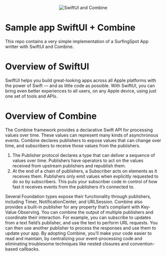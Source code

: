 <p align="center">
	<img src="img/swiftui_combine.png" alt="SwiftUI and Combine" title="Sample app made with SwiftUI and Combine." />
</p>


# Sample app SwiftUI + Combine 

This repo contains a very simple implementation of a SurfingSpot App writter with SwiftUI and Combine. 

# Overview of SwiftUI

SwiftUI helps you build great-looking apps across all Apple platforms with the power of Swift — and as little code as possible. With SwiftUI, you can bring even better experiences to all users, on any Apple device, using just one set of tools and APIs.

# Overview of Combine

The Combine framework provides a declarative Swift API for processing values over time. 
These values can represent many kinds of asynchronous events. 
Combine declares publishers to expose values that can change over time, and subscribers to receive those values from the publishers.
1. The Publisher protocol declares a type that can deliver a sequence of values over time. Publishers have operators to act on the values received from upstream publishers and republish them.
2. At the end of a chain of publishers, a Subscriber acts on elements as it receives them. Publishers only emit values when explicitly requested to do so by subscribers. This puts your subscriber code in control of how fast it receives events from the publishers it’s connected to.

Several Foundation types expose their functionality through publishers, including Timer, NotificationCenter, and URLSession. 
Combine also provides a built-in publisher for any property that’s compliant with Key-Value Observing.
You can combine the output of multiple publishers and coordinate their interaction. 
For example, you can subscribe to updates from a text field’s publisher, and use the text to perform URL requests. 
You can then use another publisher to process the responses and use them to update your app.
By adopting Combine, you’ll make your code easier to read and maintain, by centralizing your event-processing code and eliminating troublesome techniques like nested closures and convention-based callbacks.
